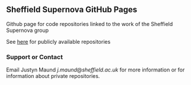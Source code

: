 ## Sheffield Supernova GitHub Pages

Github page for code repositories linked to the work of the Sheffield Supernova group

See [here](https://github.com/sheffield-supernova) for publicly available repositories


### Support or Contact

Email Justyn Maund *j.maund*@*sheffield.ac.uk* for more information or for information about private repositories.
